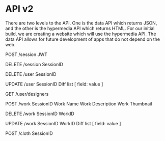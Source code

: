 # API v2

There are two levels to the API. One is the data API which returns JSON, and the other is the hypermedia API which returns HTML. For our initial build, we are creating a website which will use the hypermedia API. The data API allows for future development of apps that do not depend on the web.

POST /session
    JWT

DELETE /session
    SessionID

DELETE /user
    SessionID

UPDATE /user
    SessionID
    Diff list [
        field: value
    ]

GET /user/designers

POST /work
    SessionID
    Work Name
    Work Description
    Work Thumbnail

DELETE /work
    SessionID
    WorkID

UPDATE /work
    SessionID
    WorkID
    Diff list [
        field: value
    ]

POST /cloth
    SessionID

